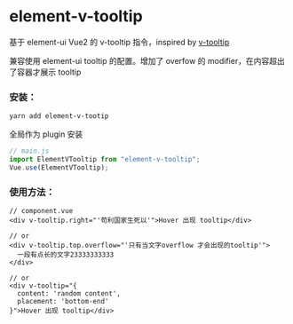 # element-v-tooltip

基于 element-ui Vue2 的 v-tooltip 指令，inspired by [v-tooltip](https://github.com/Akryum/v-tooltip.git)

兼容使用 element-ui tooltip 的配置。增加了 overfow 的 modifier，在内容超出了容器才展示 tooltip

### 安装：

```bash
yarn add element-v-tootip
```

全局作为 plugin 安装

```javascript
// main.js
import ElementVTooltip from "element-v-tooltip";
Vue.use(ElementVTooltip);
```

### 使用方法：

```vue
// component.vue
<div v-tooltip.right="'苟利国家生死以'">Hover 出现 tooltip</div>

// or 
<div v-tooltip.top.overflow="'只有当文字overflow 才会出现的tooltip'">
  一段有点长的文字23333333333
</div>

// or 
<div v-tooltip="{
  content: 'random content',
  placement: 'bottom-end'
}">Hover 出现 tooltip</div>
```
